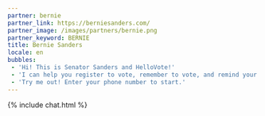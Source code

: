 ```yaml
---
partner: bernie
partner_link: https://berniesanders.com/
partner_image: /images/partners/bernie.png
partner_keyword: BERNIE
title: Bernie Sanders
locale: en
bubbles:
 - 'Hi! This is Senator Sanders and HelloVote!'
 - 'I can help you register to vote, remember to vote, and remind your friends to vote too.'
 - 'Try me out! Enter your phone number to start.'
---
```

{% include chat.html %}



